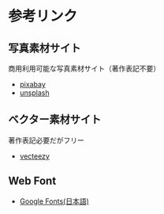 # 参考リンク

## 写真素材サイト

商用利用可能な写真素材サイト（著作表記不要）

- [pixabay](https://pixabay.com/ja/)
- [unsplash](https://unsplash.com/)

## ベクター素材サイト

著作表記必要だがフリー

- [vecteezy](https://www.vecteezy.com/)

## Web Font

- [Google Fonts(日本語)](https://googlefonts.github.io/japanese/)